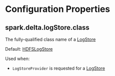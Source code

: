# Configuration Properties

## <span id="spark.delta.logStore.class"> spark.delta.logStore.class

The fully-qualified class name of a [LogStore](LogStore.md)

Default: [HDFSLogStore](HDFSLogStore.md)

Used when:

* `LogStoreProvider` is requested for a [LogStore](LogStoreProvider.md#createLogStore)
